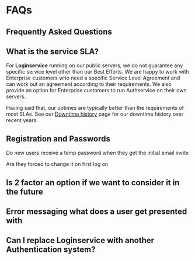 
# FAQs

## Frequently Asked Questions

## What is the service SLA?
For <b>Loginservice</b> running on our public servers, we do not guarantee any specific service level other than our Best Efforts. We are happy to work with Enterprise customers who need a specific Service Level Agreement and can work out an agreement according to their requirements. We also provide an option for Enterprise customers to run Authservice on their own servers.

Having said that, our uptimes are typically better than the requirements of most SLAs. See our <a href="https://github.com/tooltwist/loginservice.io/wiki/Downtime-history" target="_blank">Downtime history</a> page for our downtime history over recent years.




## Registration and Passwords
Do new users receive a temp password when they get the initial email invite

Are they forced to change it on first log on

## Is 2 factor an option if we want to consider it in the future


## Error messaging what does a user get presented with



## Can I replace Loginservice with another Authentication system?

